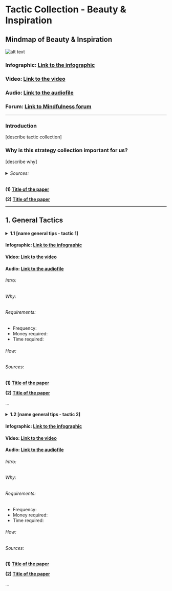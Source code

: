# Tactic Collection - Beauty & Inspiration

## Mindmap of Beauty & Inspiration

![alt text]()

### Infographic: **[Link to the infographic]()**
### Video: **[Link to the video]()**
### Audio: **[Link to the audiofile]()**
### Forum: **[Link to Mindfulness forum]()**

___

### Introduction
[describe tactic collection]
### Why is this strategy collection important for us?
[describe why]
###### <details><summary> Sources: </summary>

**(1) [Title of the paper]()**

**(2) [Title of the paper]()**

___

</details>


## 1. General Tactics
#### <details><summary> 1.1 [name general tips - tactic 1] </summary>

#### Infographic: **[Link to the infographic]()**
#### Video: **[Link to the video]()**
#### Audio: **[Link to the audiofile]()**

###### Intro:
###### Why:
###### Requirements:
- Frequency:
- Money required:
- Time required:


###### How:
###### Sources: </summary>

  **(1) [Title of the paper]()**

  **(2) [Title of the paper]()**

  ...

</details>

#### <details><summary> 1.2 [name general tips - tactic 2] </summary>

#### Infographic: **[Link to the infographic]()**
#### Video: **[Link to the video]()**
#### Audio: **[Link to the audiofile]()**

###### Intro:
###### Why:
###### Requirements:
- Frequency:
- Money required:
- Time required:


###### How:
###### Sources:

**(1) [Title of the paper]()**

**(2) [Title of the paper]()**

...

</details>
